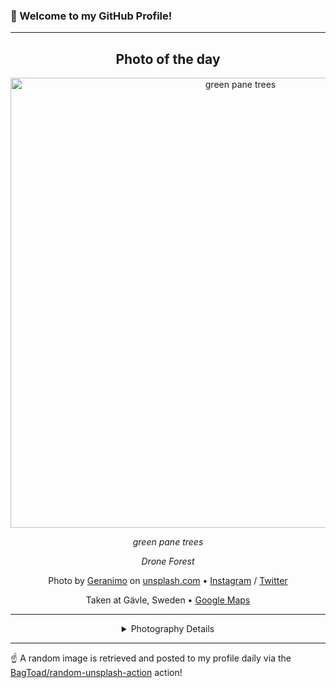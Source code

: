 ### 👋 Welcome to my GitHub Profile!

----
<div align="center">

## Photo of the day
  
  <a href="https://unsplash.com/photos/green-pane-trees-_NM6bXPqaCE"><img width="720" src="https://images.unsplash.com/photo-1488489153583-89ce18dd4968?crop=entropy&cs=tinysrgb&fit=max&fm=jpg&ixid=M3w1OTQ0OTd8MHwxfHJhbmRvbXx8fHx8fHx8fDE3MTU0OTQwMzB8&ixlib=rb-4.0.3&q=80&w=1080" alt="green pane trees"></a>
  
  <em>green pane trees</em>
  
  <em>Drone Forest</em>

  Photo by [Geranimo](null) on [unsplash.com](https://unsplash.com/) • [Instagram](https://instagram.com/gerandeklerk) / [Twitter](https://twitter.com/gerandeklerk)
  
  Taken at Gävle, Sweden • [Google Maps](https://www.google.com/maps/search/?api=1&query=60.6748796,17.1412726)
  
  ---
  
<details>
<summary>Photography Details</summary>
  
| Parameter     | Value |
| ------------- | ----- |
| Camera Model  | FC300X |
| Exposure Time | 1/120 |
| Aperture      | 2.8 |
| Focal Length  | 3.6 |
| ISO           | 100 |
| Location      | Gävle, Sweden (Sweden) |
| Coordinates   | Latitude 60.6748796, Longitude 17.1412726 |

</details>

</div>

----

☝️ A random image is retrieved and posted to my profile daily via the [BagToad/random-unsplash-action](https://github.com/BagToad/random-unsplash-action) action!

